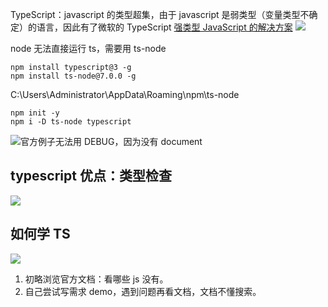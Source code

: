 TypeScript：javascript 的类型超集，由于 javascript 是弱类型（变量类型不确定）的语言，因此有了微软的 TypeScript 
[强类型 JavaScript 的解决方案](http://www.ruanyifeng.com/blog/2015/02/strong-typing-javascript.html) 
![](https://upload-images.jianshu.io/upload_images/7094266-c333804c1f834140.png?imageMogr2/auto-orient/strip%7CimageView2/2/w/1240)

node 无法直接运行 ts，需要用 ts-node
```
npm install typescript@3 -g 
npm install ts-node@7.0.0 -g
```
C:\Users\Administrator\AppData\Roaming\npm\ts-node

```
npm init -y
npm i -D ts-node typescript
```
![官方例子无法用 DEBUG，因为没有 document](https://upload-images.jianshu.io/upload_images/7094266-846108b36ee601f9.png?imageMogr2/auto-orient/strip%7CimageView2/2/w/1240)

## typescript 优点：类型检查
![](https://upload-images.jianshu.io/upload_images/7094266-bfe55b3bb81762d7.png?imageMogr2/auto-orient/strip%7CimageView2/2/w/1240)
## 如何学 TS
![](https://upload-images.jianshu.io/upload_images/7094266-0ad57e81e205e9ec.png?imageMogr2/auto-orient/strip%7CimageView2/2/w/1240)
1. 初略浏览官方文档：看哪些 js 没有。
2. 自己尝试写需求 demo，遇到问题再看文档，文档不懂搜索。
